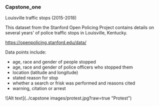 ### Capstone_one

Louisville traffic stops (2015-2018)

This dataset from the Stanford Open Policing Project contains details on several years' of police traffic stops in Louisville, Kentucky. 

https://openpolicing.stanford.edu/data/

Data points include: 

* age, race and gender of people stopped 
* age, race and gender of police officers who stopped them
* location (latitude and longitude)
* stated reason for stop 
* whether a search or frisk was performed and reasons cited
* warning, citation or arrest 


![Alt text](../capstone images/protest.jpg?raw=true "Protest")


